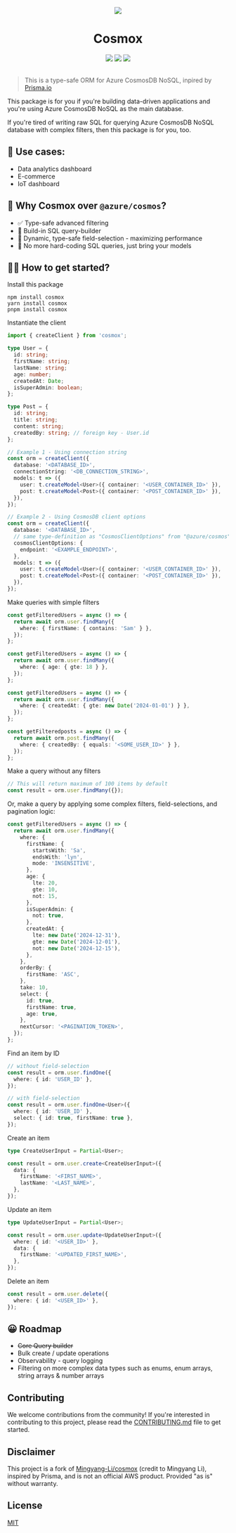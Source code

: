 <p align="center">
  <img src="docs/logo.png" />
</p>

<div align="center">
  <h1>Cosmox</h1>
  <a href="#"><img src="https://img.shields.io/npm/v/cosmox.svg?style=flat" /></a>
  <a href="#"><img src="https://img.shields.io/badge/PRs-welcome-brightgreen.svg" /></a>
  <a href="./LICENSE"><img src="https://img.shields.io/badge/license-MIT%202-blue" /></a>
  <br />
  <br />
</div>

> This is a type-safe ORM for Azure CosmosDB NoSQL, inpired by [Prisma.io](https://www.prisma.io/)

This package is for you if you're building data-driven applications and you're using Azure CosmosDB NoSQL as the main database.

If you're tired of writing raw SQL for querying Azure CosmosDB NoSQL database with complex filters, then this package is for you, too.

## 🤔 Use cases:

- Data analytics dashboard
- E-commerce
- IoT dashboard

## 🧠 Why Cosmox over `@azure/cosmos`?

- ✅ Type-safe advanced filtering
- 💪 Build-in SQL query-builder
- 🚀 Dynamic, type-safe field-selection - maximizing performance
- 🍃 No more hard-coding SQL queries, just bring your models

## 🚶‍♂️ How to get started?

Install this package

```shell
npm install cosmox
yarn install cosmox
pnpm install cosmox
```

Instantiate the client

```typescript
import { createClient } from 'cosmox';

type User = {
  id: string;
  firstName: string;
  lastName: string;
  age: number;
  createdAt: Date;
  isSuperAdmin: boolean;
};

type Post = {
  id: string;
  title: string;
  content: string;
  createdBy: string; // foreign key - User.id
};

// Example 1 - Using connection string
const orm = createClient({
  database: '<DATABASE_ID>',
  connectionString: '<DB_CONNECTION_STRING>',
  models: t => ({
    user: t.createModel<User>({ container: '<USER_CONTAINER_ID>' }),
    post: t.createModel<Post>({ container: '<POST_CONTAINER_ID>' }),
  }),
});

// Example 2 - Using CosmosDB client options
const orm = createClient({
  database: '<DATABASE_ID>',
  // same type-definition as "CosmosClientOptions" from "@azure/cosmos"
  cosmosClientOptions: {
    endpoint: '<EXAMPLE_ENDPOINT>',
  },
  models: t => ({
    user: t.createModel<User>({ container: '<USER_CONTAINER_ID>' }),
    post: t.createModel<Post>({ container: '<POST_CONTAINER_ID>' }),
  }),
});
```

Make queries with simple filters

```typescript
const getFilteredUsers = async () => {
  return await orm.user.findMany({
    where: { firstName: { contains: 'Sam' } },
  });
};

const getFilteredUsers = async () => {
  return await orm.user.findMany({
    where: { age: { gte: 18 } },
  });
};

const getFilteredUsers = async () => {
  return await orm.user.findMany({
    where: { createdAt: { gte: new Date('2024-01-01') } },
  });
};

const getFilteredposts = async () => {
  return await orm.post.findMany({
    where: { createdBy: { equals: '<SOME_USER_ID>' } },
  });
};
```

Make a query without any filters

```typescript
// This will return maximum of 100 items by default
const result = orm.user.findMany({});
```

Or, make a query by applying some complex filters, field-selections, and pagination logic:

```typescript
const getFilteredUsers = async () => {
  return await orm.user.findMany({
    where: {
      firstName: {
        startsWith: 'Sa',
        endsWith: 'lyn',
        mode: 'INSENSITIVE',
      },
      age: {
        lte: 20,
        gte: 10,
        not: 15,
      },
      isSuperAdmin: {
        not: true,
      },
      createdAt: {
        lte: new Date('2024-12-31'),
        gte: new Date('2024-12-01'),
        not: new Date('2024-12-15'),
      },
    },
    orderBy: {
      firstName: 'ASC',
    },
    take: 10,
    select: {
      id: true,
      firstName: true,
      age: true,
    },
    nextCursor: '<PAGINATION_TOKEN>',
  });
};
```

Find an item by ID

```typescript
// without field-selection
const result = orm.user.findOne({
  where: { id: 'USER_ID' },
});

// with field-selection
const result = orm.user.findOne<User>({
  where: { id: 'USER_ID' },
  select: { id: true, firstName: true },
});
```

Create an item

```typescript
type CreateUserInput = Partial<User>;

const result = orm.user.create<CreateUserInput>({
  data: {
    firstName: '<FIRST_NAME>',
    lastName: '<LAST_NAME>',
  },
});
```

Update an item

```typescript
type UpdateUserInput = Partial<User>;

const result = orm.user.update<UpdateUserInput>({
  where: { id: '<USER_ID>' },
  data: {
    firstName: '<UPDATED_FIRST_NAME>',
  },
});
```

Delete an item

```typescript
const result = orm.user.delete({
  where: { id: '<USER_ID>' },
});
```

## 😀 Roadmap

- ~~Core Query builder~~
- Bulk create / update operations
- Observability - query logging
- Filtering on more complex data types such as enums, enum arrays, string arrays & number arrays

## Contributing

We welcome contributions from the community! If you're interested in contributing to this project, please read the [CONTRIBUTING.md](./CONTRIBUTING.md) file to get started.

## Disclaimer

This project is a fork of [Mingyang-Li/cosmox](https://github.com/Mingyang-Li/cosmox) (credit to Mingyang Li), inspired by Prisma, and is not an official AWS product. Provided "as
is" without warranty.

## License

[MIT](./LICENSE)
